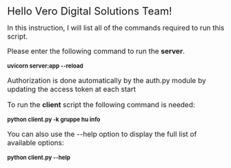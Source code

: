 <font size= 5>                      Hello Vero Digital Solutions Team! </font>
<p>
<font size = 3>
In this instruction, I will list all of the commands required to run this script.

Please enter the following command to run the <strong>server</strong>.

<font size =2> <strong> uvicorn server:app --reload </strong></font>

Authorization is done automatically by the auth.py module by updating the access token at each start

To run the <strong>client</strong> script the following command is needed:

<font size = 2> <strong>python client.py -k gruppe hu info </strong> </font>

You can also use the --help option to display the full list of available options:

<font size = 2> <strong> python client.py --help </strong> </font>
</font>
</p>